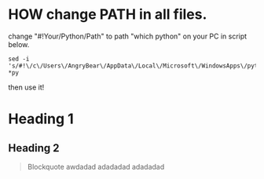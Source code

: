 # HOW change PATH in all files.
change "#!Your/Python/Path" to path "which python" on your PC in script below.

```
sed -i 's/#!\/c\/Users\/AngryBear\/AppData\/Local\/Microsoft\/WindowsApps\/python/#!Your\/Python\/Path/g' *py
```
then use it!


# Heading 1
## Heading 2

> Blockquote
> awdadad
> adadadad
> adadadad
